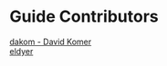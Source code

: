 # Guide Contributors

[dakom - David Komer](https://github.com/dakom)  
[eldyer](https://github.com/eldyer)  
